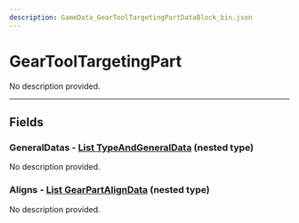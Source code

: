 ```yaml
---
description: GameData_GearToolTargetingPartDataBlock_bin.json
---
```


# GearToolTargetingPart

No description provided.

***

## Fields

### GeneralDatas - [List TypeAndGeneralData](../../nested-types/typeandgeneraldata.md) (nested type)

No description provided.

### Aligns - [List GearPartAlignData](../../nested-types/gearpartaligndata.md) (nested type)

No description provided.
